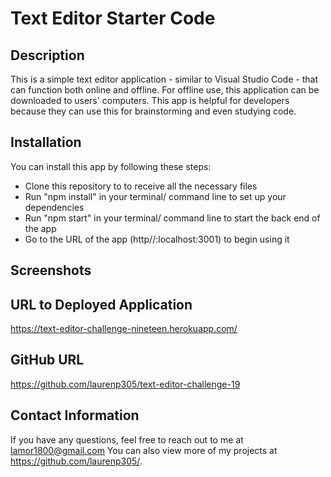 # Text Editor Starter Code

## Description

This is a simple text editor application - similar to Visual Studio Code - that can function both online and offline. For offline use, this application can be downloaded to users' computers. This app is helpful for developers because they can use this for brainstorming and even studying code.

## Installation 

You can install this app by following these steps:

- Clone this repository to to receive all the necessary files
- Run "npm install" in your terminal/ command line to set up your dependencies
- Run "npm start" in your terminal/ command line to start the back end of the app
- Go to the URL of the app (http//:localhost:3001) to begin using it

## Screenshots

## URL to Deployed Application

https://text-editor-challenge-nineteen.herokuapp.com/

## GitHub URL

https://github.com/laurenp305/text-editor-challenge-19

## Contact Information

If you have any questions, feel free to reach out to me at lamor1800@gmail.com You can also view more of my projects at https://github.com/laurenp305/.

